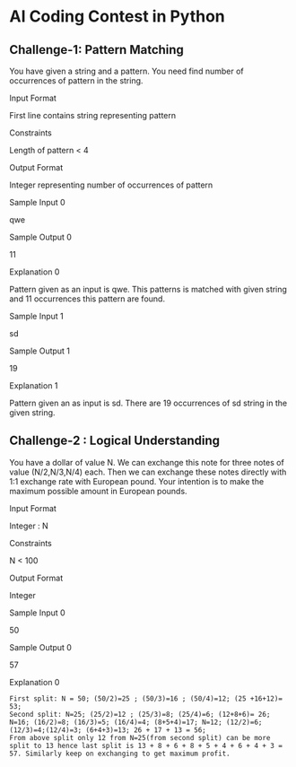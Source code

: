 # AI Coding Contest in Python

## Challenge-1: Pattern Matching

You have given a string and a pattern. You need find number of occurrences of pattern in the string.

Input Format

First line contains string representing pattern

Constraints

Length of pattern < 4

Output Format

Integer representing number of occurrences of pattern

Sample Input 0

qwe

Sample Output 0

11

Explanation 0

Pattern given as an input is qwe. This patterns is matched with given string and 11 occurrences this pattern are found.

Sample Input 1

sd

Sample Output 1

19

Explanation 1

Pattern given an as input is sd. There are 19 occurrences of sd string in the given string.
## Challenge-2 : Logical Understanding

You have a dollar of value N. We can exchange this note for three notes of value (N/2,N/3,N/4) each. Then we can exchange these notes directly with 1:1 exchange rate with European pound. Your intention is to make the maximum possible amount in European pounds.

Input Format

Integer : N

Constraints

N < 100

Output Format

Integer

Sample Input 0

50

Sample Output 0

57

Explanation 0

    First split: N = 50; (50/2)=25 ; (50/3)=16 ; (50/4)=12; (25 +16+12)= 53;
    Second split: N=25; (25/2)=12 ; (25/3)=8; (25/4)=6; (12+8+6)= 26; N=16; (16/2)=8; (16/3)=5; (16/4)=4; (8+5+4)=17; N=12; (12/2)=6;(12/3)=4;(12/4)=3; (6+4+3)=13; 26 + 17 + 13 = 56;
    From above split only 12 from N=25(from second split) can be more split to 13 hence last split is 13 + 8 + 6 + 8 + 5 + 4 + 6 + 4 + 3 = 57. Similarly keep on exchanging to get maximum profit.
